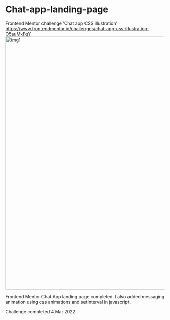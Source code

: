 # Chat-app-landing-page
Frontend Mentor challenge 'Chat app CSS illustration' https://www.frontendmentor.io/challenges/chat-app-css-illustration-O5auMkFqY
<img width="800" alt="img1" src="https://user-images.githubusercontent.com/81597737/156720397-c0711845-0bc4-4e10-b3f5-a3ba88a99a46.png">

Frontend Mentor Chat App landing page completed. I also added messaging animation using css animations and setInterval in javascript.

Challenge completed 4 Mar 2022.

